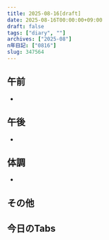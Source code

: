 ```yaml
---
title: 2025-08-16[draft]
date: 2025-08-16T00:00:00+09:00
draft: false
tags: ["diary", ""]
archives: ["2025-08"]
n年日記: ["0816"]
slug: 347564
---
```

## 午前
- 
## 午後
- 
## 体調
- 
## その他
## 今日のTabs